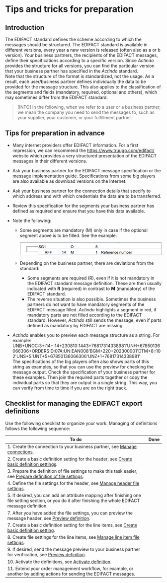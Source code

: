 # Tips and tricks for preparation



## Introduction

The EDIFACT standard defines the scheme according to which the messages should be structured. The EDIFACT standard is available in different versions, every year a new version is released (often also as a or b version). Your business partners, the recipients of the EDIFACT messages, define their specifications according to a specific version. Since *Actindo* provides the structure for all versions, you can find the particular version that your business partner has specified in the *Actindo* standard.   
Note that the structure of the format is standardized, not the usage. As a result, each user/business partner defines individually the data to be provided for the message structure. This also applies to the classification of the segments and fields (mandatory, required, optional and others), which may sometimes differ from the EDIFACT standard.   
>[INFO] In the following, when we refer to a user or a business partner, we mean the company you need to send the messages to, such as your supplier, your customer, or your fulfillment partner.



## Tips for preparation in advance

- Many internet providers offer EDIFACT information. For a first impression, we can recommend the https://www.truugo.com/edifact/ website which provides a very structured presentation of the EDIFACT messages in their different versions.  

- Ask your business partner for the EDIFACT message specification or the message implementation guide. Specifications from some big players are also available as download versions on the Internet.

- Ask your business partner for the connection details that specify to which address and with which credentials the data are to be transferred.

- Review this specification for the segments your business partner has defined as required and ensure that you have this data available.   

- Note the following: 
    - Some segments are mandatory (M) only in case if the optional segment above is to be filled. See the example:

      ![Mandatory segments of the EDIFACT standard](../../Assets/Screenshots/EDI/Overview/OptionalSegment.png "[Mandatory segments of the EDIFACT standard]")

    - Depending on the business partner, there are deviations from the standard:    
        - Some segments are required (R), even if it is not mandatory in the EDIFACT standard message definition.  These are then usually indicated with **R** (required) in contrast to **M** (mandatory) of the EDIFACT standard. 
        - The reverse situation is also possible. Sometimes the business partners do not want to have mandatory segments of the EDIFACT message filled.
        *Actindo* highlights a segment in red, if mandatory parts are not filled according to the EDIFACT standard. However, *Actindo* still sends the message, even if parts defined as mandatory by EDIFACT are missing.  

- *Actindo* enables you to preview each message structure as a string. For example:
    UNB+UNOC:3+:14+:14+230810:1443+76817314338981'UNH+67850136066306+ORDERS:D:07A:UN:EAN008'BGM+220+202300001'DTM+8::102'UNS+S'UNT+5+67850136066306'UNZ+1+76817314338981'   
    The specifications of the big players often also shows parts of this string as examples, so that you can use the preview for checking the message output. Check the specification of your business partner for these examples. Then join the required parts together or copy the individual parts so that they are output in a single string. This way, you can verify from time to time if you are on the right track. 


## Checklist for managing the EDIFACT export definitions

Use the following checklist to organize your work. Managing of definitions follows the following sequence:  

|To do                                   | Done   
|-----|------- 
|1. Create the connection to your business partner, see [Manage connections](../Integration/01_ManageConnections.md).|   |     
|2. Create a basic definition setting for the header, see [Create basic definition settings](../Operation/01_ManageDefinitions.md#create-basic-definition-setting).|   |   
|3. Prepare the definition of file settings to make this task easier, see [Prepare definition of file settings](../Operation/01_ManageDefinitions.md#prepare-definition-of-file-settings).|   |   
|4. Define the file settings for the header, see [Manage header file settings](../Operation/02_ManageHeaderFileSett.md).|   |   
|5. If desired, you can add an attribute mapping after finishing one file setting section, or you do it after finishing the whole EDIFACT message definition. |   |     
|7. After you have added the file settings, you can preview the message header, see [Preview definition](../Operation/01_ManageDefinitions.md#preview-definition).|   | 
|7. Create a basic definition setting for the line items, see [Create basic definition setting](../Operation/01_ManageDefinitions.md#create-basic-definition-setting). |   |   
|8. Create file settings for the line items, see [Manage line item file settings](../Operation/04_ManageLineItemsFileStt.md).|  |  
|9. If desired, send the message preview to your business partner for verification, see [Preview definition](../Operation/01_ManageDefinitions.md#preview-definition).|   |   
|10. Activate the definitions, see [Activate definition](../Operation/01_ManageDefinitions.md#activate-definition).|   |    
|11. Extend your order management workflow, for example, or another by adding actions for sending the EDIFACT messages.<!---Julian Stimmt das? Oder müssen die Kunden noch was machen?-->
